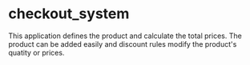 # checkout_system
This application defines the product and calculate the total prices. The product can be added easily and discount rules modify the product's quatity or prices.
